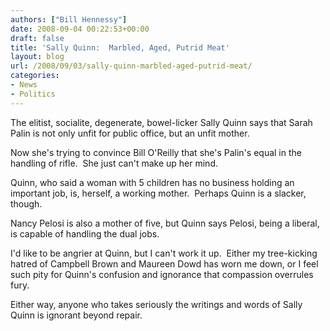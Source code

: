 ```yaml
---
authors: ["Bill Hennessy"]
date: 2008-09-04 00:22:53+00:00
draft: false
title: 'Sally Quinn:  Marbled, Aged, Putrid Meat'
layout: blog
url: /2008/09/03/sally-quinn-marbled-aged-putrid-meat/
categories:
- News
- Politics
---
```


The elitist, socialite, degenerate, bowel-licker Sally Quinn says that Sarah Palin is not only unfit for public office, but an unfit mother.  

Now she's trying to convince Bill O'Reilly that she's Palin's equal in the handling of rifle.  She just can't make up her mind.

Quinn, who said a woman with 5 children has no business holding an important job, is, herself, a working mother.  Perhaps Quinn is a slacker, though.  

Nancy Pelosi is also a mother of five, but Quinn says Pelosi, being a liberal, is capable of handling the dual jobs.

I'd like to be angrier at Quinn, but I can't work it up.  Either my tree-kicking hatred of Campbell Brown and Maureen Dowd has worn me down, or I feel such pity for Quinn's confusion and ignorance that compassion overrules fury.  

Either way, anyone who takes seriously the writings and words of Sally Quinn is ignorant beyond repair.
